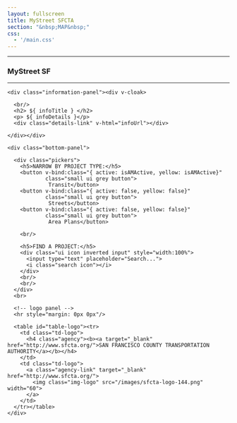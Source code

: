 ```yaml
---
layout: fullscreen
title: MyStreet SFCTA
section: "&nbsp;MAP&nbsp;"
css:
  - '/main.css'
---
```

<div id="container">

  <div id="panel">
    <div id="preheader">
      <hr/>
      <h3 class="apptitle">MyStreet SF</h3>
      <hr/>
    </div>

    <div class="information-panel"><div v-cloak>

      <br/>
      <h2> ${ infoTitle } </h2>
      <p> ${ infoDetails }</p>
      <div class="details-link" v-html="infoUrl"></div>

    </div></div>

    <div class="bottom-panel">

      <div class="pickers">
        <h5>NARROW BY PROJECT TYPE:</h5>
        <button v-bind:class="{ active: isAMActive, yellow: isAMActive}"
                class="small ui grey button">
                 Transit</button>
        <button v-bind:class="{ active: false, yellow: false}"
                class="small ui grey button">
                 Streets</button>
        <button v-bind:class="{ active: false, yellow: false}"
                class="small ui grey button">
                 Area Plans</button>

        <br/>

        <h5>FIND A PROJECT:</h5>
        <div class="ui icon inverted input" style="width:100%">
          <input type="text" placeholder="Search...">
          <i class="search icon"></i>
        </div>
        <br/>
        <br/>
      </div>
      <br>

      <!-- logo panel -->
      <hr style="margin: 0px 0px"/>

      <table id="table-logo"><tr>
        <td class="td-logo">
          <h4 class="agency"><b><a target="_blank" href="http://www.sfcta.org/">SAN FRANCISCO COUNTY TRANSPORTATION AUTHORITY</a></b></h4>
        </td>
        <td class="td-logo">
          <a class="agency-link" target="_blank" href="http://www.sfcta.org/">
            <img class="img-logo" src="/images/sfcta-logo-144.png" width="60">
          </a>
        </td>
      </tr></table>
    </div>
  </div>

  <div id="sfmap"></div>

</div>

<script src="/lib/main.bundle.js"></script>
